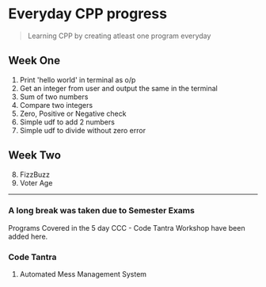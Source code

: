 # Everyday CPP progress
>Learning CPP by creating atleast one program everyday
## Week One
1. Print 'hello world' in terminal as o/p
2. Get an integer from user and output the same in the terminal
3. Sum of two numbers
4. Compare two integers
5. Zero, Positive or Negative check
6. Simple udf to add 2 numbers
7. Simple udf to divide without zero error
## Week Two
8. FizzBuzz
9. Voter Age
---
### A long break was taken due to Semester Exams
Programs Covered in the 5 day CCC - Code Tantra Workshop have been added here.

### Code Tantra
1. Automated Mess Management System
